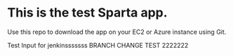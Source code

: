 # This is the test Sparta app.

Use this repo to download the app on your EC2 or Azure instance using Git.

Test Input for jenkinsssssss BRANCH CHANGE TEST 2222222


